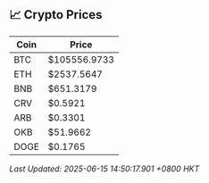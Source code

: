 ## 📈 Crypto Prices

| Coin | Price |
| ---- | ----- |
| BTC | $105556.9733 |
| ETH | $2537.5647 |
| BNB | $651.3179 |
| CRV | $0.5921 |
| ARB | $0.3301 |
| OKB | $51.9662 |
| DOGE | $0.1765 |

_Last Updated: 2025-06-15 14:50:17.901 +0800 HKT_